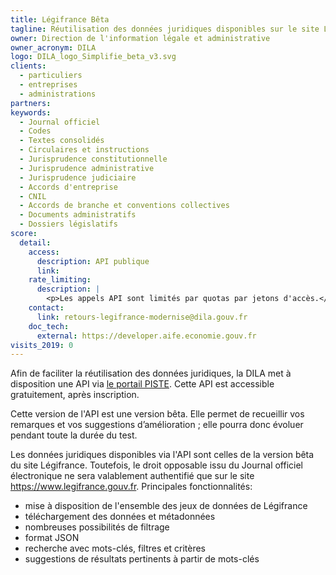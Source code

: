 ```yaml
---
title: Légifrance Bêta
tagline: Réutilisation des données juridiques disponibles sur le site Légifrance # une phrase maximum
owner: Direction de l'information légale et administrative
owner_acronym: DILA
logo: DILA_logo_Simplifie_beta_v3.svg
clients:
  - particuliers
  - entreprises
  - administrations
partners:
keywords:
  - Journal officiel
  - Codes
  - Textes consolidés
  - Circulaires et instructions
  - Jurisprudence constitutionnelle
  - Jurisprudence administrative
  - Jurisprudence judiciaire
  - Accords d'entreprise
  - CNIL
  - Accords de branche et conventions collectives
  - Documents administratifs
  - Dossiers législatifs
score:
  detail:
    access:
      description: API publique
      link:
    rate_limiting:
      description: |
        <p>Les appels API sont limités par quotas par jetons d'accès.</p>
    contact:
      link: retours-legifrance-modernise@dila.gouv.fr
    doc_tech:
      external: https://developer.aife.economie.gouv.fr
visits_2019: 0
---
```


Afin de faciliter la réutilisation des données juridiques, la DILA met à disposition une API via [le portail PISTE](https://developer.aife.economie.gouv.fr/). Cette API est accessible gratuitement, après inscription.

Cette version de l'API est une version bêta. Elle permet de recueillir vos remarques et vos suggestions d’amélioration ; elle pourra donc évoluer pendant toute la durée du test.

Les données juridiques disponibles via l'API sont celles de la version bêta du site Légifrance. Toutefois, le droit opposable issu du Journal officiel électronique ne sera valablement authentifié que sur le site https://www.legifrance.gouv.fr.
Principales fonctionnalités:

- mise à disposition de l'ensemble des jeux de données de Légifrance
- téléchargement des données et métadonnées
- nombreuses possibilités de filtrage
- format JSON
- recherche avec mots-clés, filtres et critères
- suggestions de résultats pertinents à partir de mots-clés
